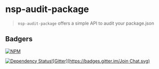 nsp-audit-package
=================

> `nsp-audit-package` offers a simple API to audit your package.json


## Badgers

[![NPM](https://nodei.co/npm/nsp-audit-package.png?downloads=true&stars=true)](https://nodei.co/npm/nsp-audit-package/)

[![Dependency Status](https://david-dm.org/nodesecurity/nsp-audit-package.svg)](https://david-dm.org/nodesecurity/nsp-audit-package)[![Gitter](https://badges.gitter.im/Join Chat.svg)](https://gitter.im/nodesecurity/community?utm_source=badge&utm_medium=badge&utm_campaign=pr-badge&utm_content=badge)



